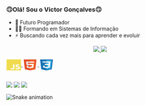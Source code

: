 ### 🙃Olá! Sou o Victor Gonçalves🙃

- 🔭 Futuro Programador
- 👨‍💻 Formando em Sistemas de Informação
- ⚡ Buscando cada vez mais para aprender e evoluir

<div align="center">
  <a href="https://github.com/rafaballerini">
  <img height="180em" src="https://github-readme-stats.vercel.app/api?username=VictorGoncod&show_icons=true&theme=dark&include_all_commits=true&count_private=true"/>
  <img height="auto" width="180em"; src="https://github-readme-stats.vercel.app/api/top-langs/?username=VictorGoncod&layout=compact&langs_count=7&theme=dark"/>
</div>
  <div style="display: inline_block"><br>
  <img align="center" alt="Vict-Js" height="30" width="40" src="https://raw.githubusercontent.com/devicons/devicon/master/icons/javascript/javascript-plain.svg">
  <img align="center" alt="Vict-HTML" height="30" width="40" src="https://raw.githubusercontent.com/devicons/devicon/master/icons/html5/html5-original.svg">
  <img align="center" alt="Vict-CSS" height="30" width="40" src="https://raw.githubusercontent.com/devicons/devicon/master/icons/css3/css3-original.svg">
  
##
  
  <div> 
  <a href="https://www.instagram.com/goncalvesv_v/" target="_blank"><img src="https://img.shields.io/badge/-Instagram-%23E4405F?style=for-the-badge&logo=instagram&logoColor=white" target="_blank"></a>
  <a href = "victo.goncalvesoli@hotmail.com"><img src="https://img.shields.io/badge/-Gmail-%23333?style=for-the-badge&logo=gmail&logoColor=white" target="_blank"></a>
  <a href="https://www.linkedin.com/in/victor-gon%C3%A7alves-a5b74021a/" target="_blank"><img src="https://img.shields.io/badge/-LinkedIn-%230077B5?style=for-the-badge&logo=linkedin&logoColor=white" target="_blank"></a> 
 
  ![Snake animation](https://github.com/VictorGoncod/VictorGoncod/blob/output/github-contribution-grid-snake.svg)
 
</div>
